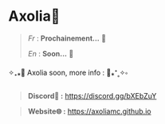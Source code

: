 # **Axolia🌺**
> *Fr* : **Prochainement...** 👀
>
> *En* : **Soon...** 👀

✧₊⁎🌺 Axolia soon, more info : 🌺⁎⁺˳✧༚
> **__Discord💬 :__** https://discord.gg/bXEbZuY

> **__Website🌐 :__** https://axoliamc.github.io
